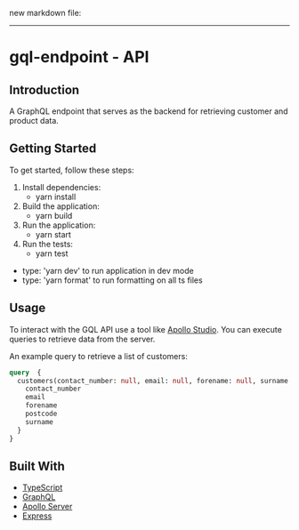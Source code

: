 new markdown file:

---------------------
gql-endpoint - API
=====================

Introduction
------------

A GraphQL endpoint that serves as the backend for retrieving customer and product data.

Getting Started
---------------
To get started, follow these steps:

1. Install dependencies:
    * yarn install
2. Build the application:
    * yarn build
3. Run the application:
    * yarn start
4. Run the tests:
    * yarn test

* type: 'yarn dev' to run application in dev mode
* type: 'yarn format' to run formatting on all ts files

Usage
------
To interact with the GQL API use a tool like [Apollo Studio](https://studio.apollographql.com/sandbox/explorer). You can execute queries to retrieve data from the server.

An example query to retrieve a list of customers: 

```graphql
query  {
  customers(contact_number: null, email: null, forename: null, surname: null, postcode: null) {
    contact_number
    email
    forename
    postcode
    surname
  }
}
```

Built With
----------

* [TypeScript](https://www.typescriptlang.org)
* [GraphQL](https://graphql.org)
* [Apollo Server](https://www.apollographql.com/docs/apollo-server)
* [Express](https://expressjs.com)